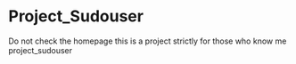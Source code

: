 # Project_Sudouser
Do not check the homepage
    this is a project strictly for those who know me 
        project_sudouser